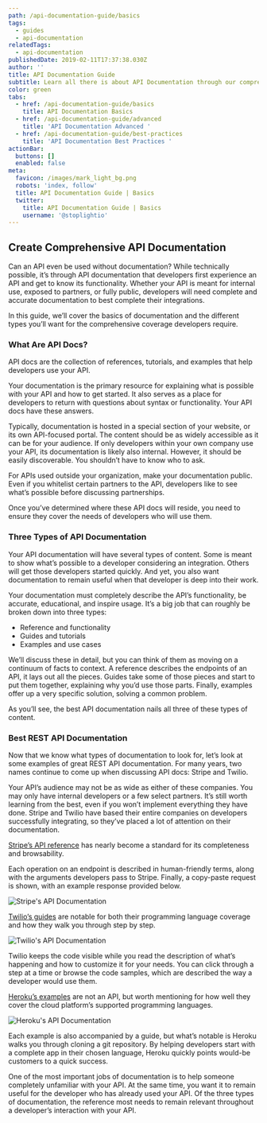 ```yaml
---
path: /api-documentation-guide/basics
tags:
  - guides
  - api-documentation
relatedTags:
  - api-documentation
publishedDate: 2019-02-11T17:37:38.030Z
author: ''
title: API Documentation Guide
subtitle: Learn all there is about API Documentation through our comprehensive guide
color: green
tabs:
  - href: /api-documentation-guide/basics
    title: API Documentation Basics
  - href: /api-documentation-guide/advanced
    title: 'API Documentation Advanced '
  - href: /api-documentation-guide/best-practices
    title: 'API Documentation Best Practices '
actionBar:
  buttons: []
  enabled: false
meta:
  favicon: /images/mark_light_bg.png
  robots: 'index, follow'
  title: API Documentation Guide | Basics
  twitter:
    title: API Documentation Guide | Basics
    username: '@stoplightio'
---
```

## Create Comprehensive API Documentation

Can an API even be used without documentation? While technically possible, it’s through API documentation that developers first experience an API and get to know its functionality. Whether your API is meant for internal use, exposed to partners, or fully public, developers will need complete and accurate documentation to best complete their integrations.

In this guide, we’ll cover the basics of documentation and the different types you’ll want for the comprehensive coverage developers require.

### What Are API Docs?

API docs are the collection of references, tutorials, and examples that help developers use your API. 

Your documentation is the primary resource for explaining what is possible with your API and how to get started. It also serves as a place for developers to return with questions about syntax or functionality. Your API docs have these answers.

Typically, documentation is hosted in a special section of your website, or its own API-focused portal. The content should be as widely accessible as it can be for your audience. If only developers within your own company use your API, its documentation is likely also internal. However, it should be easily discoverable. You shouldn’t have to know who to ask.

For APIs used outside your organization, make your documentation public. Even if you whitelist certain partners to the API, developers like to see what’s possible before discussing partnerships.

Once you’ve determined where these API docs will reside, you need to ensure they cover the needs of developers who will use them.

### Three Types of API Documentation

Your API documentation will have several types of content. Some is meant to show what’s possible to a developer considering an integration. Others will get those developers started quickly. And yet, you also want documentation to remain useful when that developer is deep into their work.

Your documentation must completely describe the API’s functionality, be accurate, educational, and inspire usage. It’s a big job that can roughly be broken down into three types:

* Reference and functionality
* Guides and tutorials
* Examples and use cases

We’ll discuss these in detail, but you can think of them as moving on a continuum of facts to context. A reference describes the endpoints of an API, it lays out all the pieces. Guides take some of those pieces and start to put them together, explaining why you’d use those parts. Finally, examples offer up a very specific solution, solving a common problem.

As you’ll see, the best API documentation nails all three of these types of content.

### Best REST API Documentation

Now that we know what types of documentation to look for, let’s look at some examples of great REST API documentation. For many years, two names continue to come up when discussing API docs: Stripe and Twilio.

Your API’s audience may not be as wide as either of these companies. You may only have internal developers or a few select partners. It’s still worth learning from the best, even if you won’t implement everything they have done. Stripe and Twilio have based their entire companies on developers successfully integrating, so they’ve placed a lot of attention on their documentation.

[Stripe’s API reference](https://stripe.com/docs/api/) has nearly become a standard for its completeness and browsability.

Each operation on an endpoint is described in human-friendly terms, along with the arguments developers pass to Stripe. Finally, a copy-paste request is shown, with an example response provided below.

![Stripe's API Documentation](/images/image1.png "Stripe's API Documentation")

[Twilio’s guides](https://www.twilio.com/docs/quickstart) are notable for both their programming language coverage and how they walk you through step by step.

![Twilio's API Documentation ](/images/image2.png "Twilio's API Documentation ")

Twilio keeps the code visible while you read the description of what’s happening and how to customize it for your needs. You can click through a step at a time or browse the code samples, which are described the way a developer would use them.

[Heroku’s examples](https://devcenter.heroku.com/start) are not an API, but worth mentioning for how well they cover the cloud platform’s supported programming languages.

![Heroku's API Documentation ](/images/image3.png "Heroku's API Documentation ")

Each example is also accompanied by a guide, but what’s notable is Heroku walks you through cloning a git repository. By helping developers start with a complete app in their chosen language, Heroku quickly points would-be customers to a quick success.

One of the most important jobs of documentation is to help someone completely unfamiliar with your API. At the same time, you want it to remain useful for the developer who has already used your API. Of the three types of documentation, the reference most needs to remain relevant throughout a developer’s interaction with your API.
